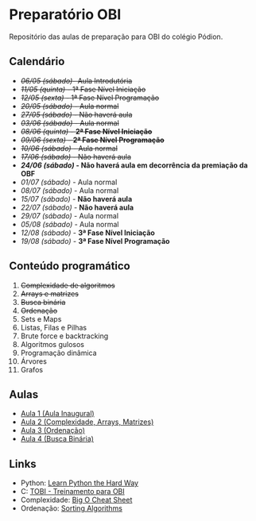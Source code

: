 # Preparatório OBI

Repositório das aulas de preparação para OBI do colégio Pódion.

## Calendário

- ~~*06/05 (sábado)*- Aula Introdutória~~
- ~~*11/05 (quinta)* - 1ª Fase Nível Iniciação~~
- ~~*12/05 (sexta)* - 1ª Fase Nível Programação~~
- ~~*20/05 (sábado)* - Aula normal~~
- ~~*27/05 (sábado)* - Não haverá aula~~
- ~~*03/06 (sábado)* - Aula normal~~
- ~~*08/06 (quinta)* - **2ª Fase Nível Iniciação**~~
- ~~*09/06 (sexta)* - **2ª Fase Nível Programação**~~
- ~~*10/06 (sábado)* - Aula normal~~
- ~~*17/06 (sábado)* - Não haverá aula~~
- ***24/06 (sábado)* - Não haverá aula em decorrência da premiação da OBF**
- *01/07 (sábado)* - Aula normal
- *08/07 (sábado)* - Aula normal
- *15/07 (sábado)* - **Não haverá aula**
- *22/07 (sábado)* - **Não haverá aula**
- *29/07 (sábado)* - Aula normal
- *05/08 (sábado)* - Aula normal
- *12/08 (sábado)* - **3ª Fase Nível Iniciação**
- *19/08 (sábado)* - **3ª Fase Nível Programação**


## Conteúdo programático

1. ~~Complexidade de algoritmos~~
2. ~~Arrays e matrizes~~
3. ~~Busca binária~~ 
4. ~~Ordenação~~
5. Sets e Maps
6. Listas, Filas e Pilhas
7. Brute force e backtracking
8. Algoritmos gulosos
9. Programação dinâmica
10. Árvores
11. Grafos


## Aulas

- [Aula 1 (Aula Inaugural)](https://github.com/iuriramos/preparatorio-obi/tree/master/Aulas/1/)
- [Aula 2 (Complexidade, Arrays, Matrizes)](https://github.com/iuriramos/preparatorio-obi/tree/master/Aulas/2/)
- [Aula 3 (Ordenação)](https://github.com/iuriramos/preparatorio-obi/tree/master/Aulas/3/)
- [Aula 4 (Busca Binária)](https://github.com/iuriramos/preparatorio-obi/tree/master/Aulas/4/)


## Links

- Python: [Learn Python the Hard Way](https://learnpythonthehardway.org/book/)
- C: [TOBI - Treinamento para OBI](http://olimpiada.ic.unicamp.br/tobi)
- Complexidade: [Big O Cheat Sheet](http://bigocheatsheet.com/)
- Ordenação: [Sorting Algorithms](http://www.sorting-algorithms.com/)






